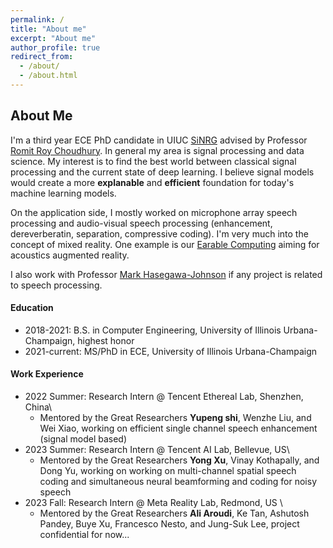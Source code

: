 ```yaml
---
permalink: /
title: "About me"
excerpt: "About me"
author_profile: true
redirect_from: 
  - /about/
  - /about.html
---
```

## About Me

I'm a third year ECE PhD candidate in UIUC [SiNRG](https://sinrg.csl.illinois.edu/) advised by Professor [Romit Roy Choudhury](https://croy.web.engr.illinois.edu/). In general my area is signal processing and data science. My interest is to find the best world between classical signal processing and the current state of deep learning. I believe signal models would create a more **explanable** and **efficient** foundation for today's machine learning models.

On the application side, I mostly worked on microphone array speech processing and audio-visual speech processing (enhancement, dereverberatin, separation, compressive coding). I'm very much into the concept of mixed reality. One example is our [Earable Computing](https://synrg.csl.illinois.edu/earables.html) aiming for acoustics augmented reality. 

I also work with Professor [Mark Hasegawa-Johnson](http://www.ifp.illinois.edu/~hasegawa/) if any project is related to speech processing.

#### Education
* 2018-2021: B.S. in Computer Engineering, University of Illinois Urbana-Champaign, highest honor
* 2021-current: MS/PhD in ECE, University of Illinois Urbana-Champaign

#### Work Experience
* 2022 Summer: Research Intern @ Tencent Ethereal Lab, Shenzhen, China\
  * Mentored by the Great Researchers **Yupeng shi**, Wenzhe Liu, and Wei Xiao, working on efficient single channel speech enhancement (signal model based)
* 2023 Summer: Research Intern @ Tencent AI Lab, Bellevue, US\
  * Mentored by the Great Researchers **Yong Xu**, Vinay Kothapally, and Dong Yu, working on working on multi-channel spatial speech coding and simultaneous neural beamforming and coding for noisy speech
* 2023 Fall: Research Intern @ Meta Reality Lab, Redmond, US \
  * Mentored by the Great Researchers **Ali Aroudi**, Ke Tan, Ashutosh Pandey, Buye Xu, Francesco Nesto, and Jung-Suk Lee, project confidential for now...
